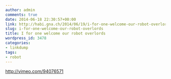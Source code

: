 ```yaml
---
author: admin
comments: true
date: 2014-06-18 22:30:57+00:00
link: http://habi.gna.ch/2014/06/19/i-for-one-welcome-our-robot-overlords/
slug: i-for-one-welcome-our-robot-overlords
title: I for one welcome our robot overlords
wordpress_id: 3478
categories:
- linkdump
tags:
- robot
---
```


http://vimeo.com/94076571
